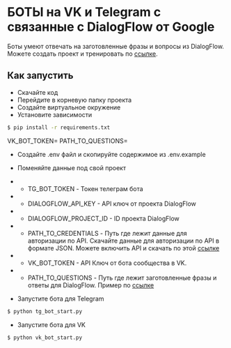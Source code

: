 # БОТЫ на VK и Telegram с связанные с DialogFlow от Google

Боты умеют отвечать на заготовленные фразы и вопросы из DialogFlow. Можете создать проект и тренировать по [ссылке](https://cloud.google.com/dialogflow/es/docs/quick/setup).

## Как запустить

* Скачайте код
* Перейдите в корневую папку проекта
* Создайте виртуальное окружение
* Установите зависимости

```bash
$ pip install -r requirements.txt
```

VK_BOT_TOKEN=
PATH_TO_QUESTIONS=
* Создайте .env файл и скопируйте содержимое из .env.example
* Поменяйте данные под свой проект
* * TG_BOT_TOKEN - Токен телеграм бота
* * DIALOGFLOW_API_KEY - API ключ от проекта DialogFlow
* * DIALOGFLOW_PROJECT_ID - ID проекта DialogFlow
* * PATH_TO_CREDENTIALS - Путь где лежит данные для авторизации по API. Скачайте данные для авторизации по API в формате JSON. Можете включить API и скачать по этой [ссылке](https://cloud.google.com/docs/authentication/api-keys)
* * VK_BOT_TOKEN - API Ключ от бота сообщества в VK.
* * PATH_TO_QUESTIONS - Путь где лежит заготовленные фразы и ответы для DialogFlow. Пример по [ссылке](https://dvmn.org/media/filer_public/a7/db/a7db66c0-1259-4dac-9726-2d1fa9c44f20/questions.json)


* Запустите бота для Telegram
```bash
$ python tg_bot_start.py
```

* Запустите бота для VK
```bash
$ python vk_bot_start.py
```
